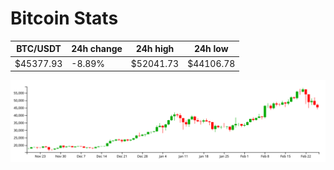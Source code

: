 # Bitcoin Stats

BTC/USDT|24h change|24h high|24h low|
|---|---|---|---|
|$45377.93|-8.89%|$52041.73|$44106.78|

<img src="./chart.svg">
